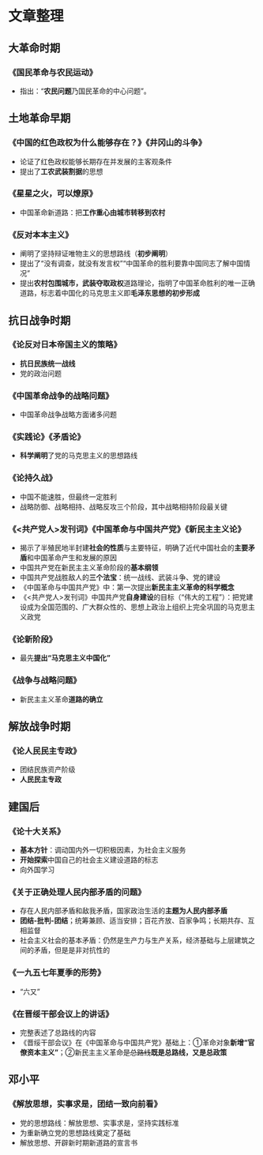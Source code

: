 # 文章整理

## 大革命时期

### 《国民革命与农民运动》

* 指出：“**农民问题**乃国民革命的中心问题”。

## 土地革命早期

### 《中国的红色政权为什么能够存在？》《井冈山的斗争》

* 论证了红色政权能够长期存在并发展的主客观条件
* 提出了**工农武装割据**的思想

### 《星星之火，可以燎原》

* 中国革命新道路：把**工作重心由城市转移到农村**

### 《反对本本主义》

* 阐明了坚持辩证唯物主义的思想路线（**初步阐明**）
* 提出了“没有调查，就没有发言权”“中国革命的胜利要靠中国同志了解中国情况”
* 提出**农村包围城市，武装夺取政权**道路理论，指明了中国革命胜利的唯一正确道路，标志着中国化的马克思主义即**毛泽东思想的初步形成**

## 抗日战争时期

### 《论反对日本帝国主义的策略》

* **抗日民族统一战线**
* 党的政治问题

### 《中国革命战争的战略问题》

* 中国革命战争战略方面诸多问题

### 《实践论》《矛盾论》

* **科学阐明**了党的马克思主义的思想路线

### 《论持久战》

* 中国不能速胜，但最终一定胜利
* 战略防御、战略相持、战略反攻三个阶段，其中战略相持阶段最关键

### 《<共产党人>发刊词》《中国革命与中国共产党》《新民主主义论》

* 揭示了半殖民地半封建**社会的性质**与主要特征，明确了近代中国社会的**主要矛盾**和中国革命产生和发展的原因
* 中国共产党在新民主主义革命阶段的**基本纲领**
* 中国共产党战胜敌人的**三个法宝**：统一战线、武装斗争、党的建设
* 《中国革命与中国共产党》中：第一次提出**新民主主义革命的科学概念**
* 《<共产党人>发刊词》中国共产党**自身建设**的目标（“伟大的工程”）：把党建设成为全国范围的、广大群众性的、思想上政治上组织上完全巩固的马克思主义政党

### 《论新阶段》

* 最先**提出“马克思主义中国化”**

### 《战争与战略问题》

* 新民主主义革命**道路的确立**

## 解放战争时期

### 《论人民民主专政》

* 团结民族资产阶级
* **人民民主专政**

## 建国后

### 《论十大关系》

* **基本方针**：调动国内外一切积极因素，为社会主义服务
* **开始探索**中国自己的社会主义建设道路的标志
* 向外国学习

### 《关于正确处理人民内部矛盾的问题》

* 存在人民内部矛盾和敌我矛盾，国家政治生活的**主题为人民内部矛盾**
* **团结-批判-团结**；统筹兼顾、适当安排；百花齐放、百家争鸣；长期共存、互相监督
* 社会主义社会的基本矛盾：仍然是生产力与生产关系，经济基础与上层建筑之间的矛盾，但是是非对抗性的

### 《一九五七年夏季的形势》

* “六又”

### 《在晋绥干部会议上的讲话》

* 完整表述了总路线的内容
* 《晋绥干部会议》在《中国革命与中国共产党》基础上：①革命对象**新增“官僚资本主义”**；②新民主主义革命~~是总路线~~**既是总路线，又是总政策**

## 邓小平

### 《解放思想，实事求是，团结一致向前看》

* 党的思想路线：解放思想、实事求是，坚持实践标准
* 为重新确立党的思想路线奠定了基础
* 解放思想、开辟新时期新道路的宣言书
